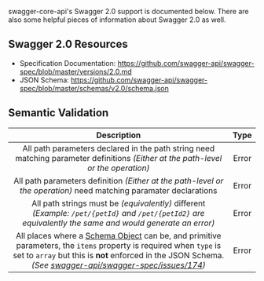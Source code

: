 swagger-core-api's Swagger 2.0 support is documented below.  There are also some helpful pieces of information about
Swagger 2.0 as well.

## Swagger 2.0 Resources

* Specification Documentation: https://github.com/swagger-api/swagger-spec/blob/master/versions/2.0.md
* JSON Schema: https://github.com/swagger-api/swagger-spec/blob/master/schemas/v2.0/schema.json

## Semantic Validation

| Description | Type  |
| :---------: | :---: |
| All path parameters declared in the path string need matching parameter definitions *(Either at the path-level or the operation)* | Error |
| All path parameters definition *(Either at the path-level or the operation)* need matching paramater declarations | Error |
| All path strings must be *(equivalently)* different *(Example: `/pet/{petId}` and `/pet/{petId2}` are equivalently the same and would generate an error)* | Error |
| All places where a [Schema Object][schema-object] can be, and primitive parameters, the `items` property is required when `type` is set to `array` but this is **not** enforced in the JSON Schema. _(See [swagger-api/swagger-spec/issues/174](https://github.com/swagger-api/swagger-spec/issues/174))_ | Error |

[schema-object]: https://github.com/swagger-api/swagger-spec/blob/master/versions/2.0.md#schemaObject
